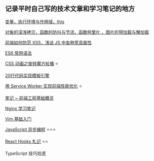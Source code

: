 ## 记录平时自己写的技术文章和学习笔记的地方

[变量，执行环境与作用域，this](./posts/1.md)

[对象的深浅拷贝，函数的防抖与节流，函数柯里化 ，图片的预加载与懒加载](./posts/2.md)

[前端如何防范 XSS，浅谈 JS 中各种宽高属性](./posts/3.md)

[ES6 常用语法](./posts/4.md)

[CSS 动画之旋转魔方轮播](./posts/5.md)  :star:

[20行代码实现模板引擎](./posts/6.md)

[用 Service Worker 实现前端性能优化](./posts/7.md)  :star:

[笔记 ~ 前端工程基础概览](./posts/8/index.md)

[Nginx 学习笔记](./posts/9.md)

[Vim 基础入门](./posts/10.md)

[JavaScript 异步编程](./posts/11/index.md)  :star::star::star:

[React Hooks 札记](./posts/12/index.md) :star::star:

TypeScript 技巧拾遗














